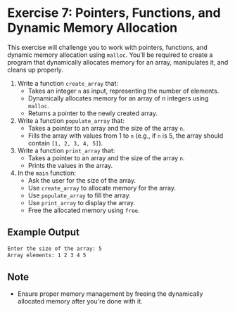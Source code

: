 # Exercise 7: Pointers, Functions, and Dynamic Memory Allocation

This exercise will challenge you to work with pointers, functions, and dynamic memory
allocation using `malloc`. You’ll be required to create a program that dynamically
allocates memory for an array, manipulates it, and cleans up properly.

1. Write a function `create_array` that:
    - Takes an integer `n` as input, representing the number of elements.
    - Dynamically allocates memory for an array of n integers using `malloc`.
    - Returns a pointer to the newly created array.
1. Write a function `populate_array` that:
    - Takes a pointer to an array and the size of the array `n`.
    - Fills the array with values from 1 to `n` (e.g., if `n` is 5, the array should
      contain `[1, 2, 3, 4, 5]`).
1. Write a function `print_array` that:
    - Takes a pointer to an array and the size of the array `n`.
    - Prints the values in the array.
1. In the `main` function:
    - Ask the user for the size of the array.
    - Use `create_array` to allocate memory for the array.
    - Use `populate_array` to fill the array.
    - Use `print_array` to display the array.
    - Free the allocated memory using `free`.

## Example Output

```txt
Enter the size of the array: 5
Array elements: 1 2 3 4 5
```

## Note

- Ensure proper memory management by freeing the dynamically allocated memory after you're
  done with it.
